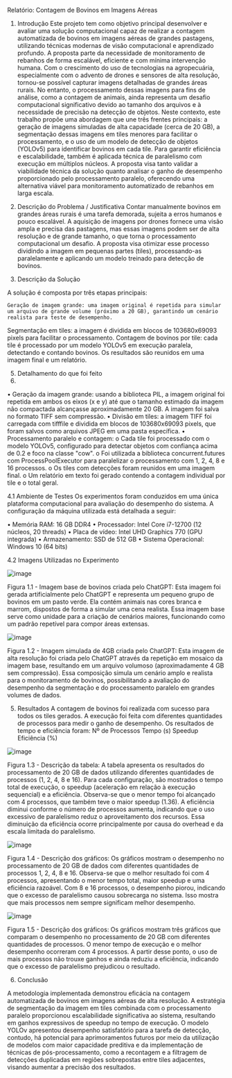Relatório: Contagem de Bovinos em Imagens Aéreas

1. Introdução
Este projeto tem como objetivo principal desenvolver e avaliar uma solução computacional capaz de realizar a contagem automatizada de bovinos em imagens aéreas de grandes pastagens, utilizando técnicas modernas de visão computacional e aprendizado profundo. A proposta parte da necessidade de monitoramento de rebanhos de forma escalável, eficiente e com mínima intervenção humana.
Com o crescimento do uso de tecnologias na agropecuária, especialmente com o advento de drones e sensores de alta resolução, tornou-se possível capturar imagens detalhadas de grandes áreas rurais. No entanto, o processamento dessas imagens para fins de análise, como a contagem de animais, ainda representa um desafio computacional significativo devido ao tamanho dos arquivos e à necessidade de precisão na detecção de objetos.
Neste contexto, este trabalho propõe uma abordagem que une três frentes principais: a geração de imagens simuladas de alta capacidade (cerca de 20 GB), a segmentação dessas imagens em tiles menores para facilitar o processamento, e o uso de um modelo de detecção de objetos (YOLOv5) para identificar bovinos em cada tile. Para garantir eficiência e escalabilidade, também é aplicada técnica de paralelismo com execução em múltiplos núcleos.
A proposta visa tanto validar a viabilidade técnica da solução quanto analisar o ganho de desempenho proporcionado pelo processamento paralelo, oferecendo uma alternativa viável para monitoramento automatizado de rebanhos em larga escala.

2. Descrição do Problema / Justificativa
Contar manualmente bovinos em grandes áreas rurais é uma tarefa demorada, sujeita a erros humanos e pouco escalável. A aquisição de imagens por drones fornece uma visão ampla e precisa das pastagens, mas essas imagens podem ser de alta resolução e de grande tamanho, o que torna o processamento computacional um desafio. A proposta visa otimizar esse processo dividindo a imagem em pequenas partes (tiles), processando-as paralelamente e aplicando um modelo treinado para detecção de bovinos.

3. Descrição da Solução
   
A solução é composta por três etapas principais:

	Geração de imagem grande: uma imagem original é repetida para simular um arquivo de grande volume (próximo a 20 GB), garantindo um cenário realista para teste de desempenho.
 Segmentação em tiles: a imagem é dividida em blocos de 103680x69093 pixels para facilitar o processamento.
 Contagem de bovinos por tile: cada tile é processado por um modelo YOLOv5 em execução paralela, detectando e contando bovinos. Os resultados são reunidos em uma imagem final e um relatório.

5. Detalhamento do que foi feito
6. 
•	Geração da imagem grande: usando a biblioteca PIL, a imagem original foi repetida em ambos os eixos (x e y) até que o tamanho estimado da imagem não compactada alcançasse aproximadamente 20 GB. A imagem foi salva no formato TIFF sem compressão.
•	Divisão em tiles: a imagem TIFF foi carregada com tifffile e dividida em blocos de 103680x69093 pixels, que foram salvos como arquivos JPEG em uma pasta específica.
•	Processamento paralelo e contagem:
o	Cada tile foi processado com o modelo YOLOv5, configurado para detectar objetos com confiança acima de 0.2 e foco na classe "cow".
o	Foi utilizada a biblioteca concurrent.futures com ProcessPoolExecutor para paralelizar o processamento com 1, 2, 4, 8 e 16 processos.
o	Os tiles com detecções foram reunidos em uma imagem final.
o	Um relatório em texto foi gerado contendo a contagem individual por tile e o total geral.

4.1 Ambiente de Testes
Os experimentos foram conduzidos em uma única plataforma computacional para avaliação do desempenho do sistema. A configuração da máquina utilizada está detalhada a seguir:

•	Memória RAM: 16 GB DDR4
•	Processador: Intel Core i7-12700 (12 núcleos, 20 threads)
•	Placa de vídeo: Intel UHD Graphics 770 (GPU integrada)
•	Armazenamento: SSD de 512 GB
•	Sistema Operacional: Windows 10 (64 bits)

4.2 Imagens Utilizadas no Experimento
 
 ![image](https://github.com/user-attachments/assets/8ad91e5e-e98f-41a9-ae2d-f04b71052744)

Figura 1.1 - Imagem base de bovinos criada pelo ChatGPT:
Esta imagem foi gerada artificialmente pelo ChatGPT e representa um pequeno grupo de bovinos em um pasto verde. Ela contém animais nas cores branca e marrom, dispostos de forma a simular uma cena realista. Essa imagem base serve como unidade para a criação de cenários maiores, funcionando como um padrão repetível para compor áreas extensas.

 ![image](https://github.com/user-attachments/assets/a17cffac-d107-47ed-bcbf-8da25dbb1764)

Figura 1.2 - Imagem simulada de 4GB criada pelo ChatGPT:
Esta imagem de alta resolução foi criada pelo ChatGPT através da repetição em mosaico da imagem base, resultando em um arquivo volumoso (aproximadamente 4 GB sem compressão). Essa composição simula um cenário amplo e realista para o monitoramento de bovinos, possibilitando a avaliação do desempenho da segmentação e do processamento paralelo em grandes volumes de dados.

5. Resultados
A contagem de bovinos foi realizada com sucesso para todos os tiles gerados. A execução foi feita com diferentes quantidades de processos para medir o ganho de desempenho. Os resultados de tempo e eficiência foram:
Nº de Processos	Tempo (s)	Speedup	Eficiência (%)

![image](https://github.com/user-attachments/assets/9cd1f46c-2e03-4700-b4b0-12531dafe7a1)

Figura 1.3 - Descrição da tabela: A tabela apresenta os resultados do processamento de 20 GB de dados utilizando diferentes quantidades de processos (1, 2, 4, 8 e 16). Para cada configuração, são mostrados o tempo total de execução, o speedup (aceleração em relação à execução sequencial) e a eficiência. Observa-se que o menor tempo foi alcançado com 4 processos, que também teve o maior speedup (1.36). A eficiência diminui conforme o número de processos aumenta, indicando que o uso excessivo de paralelismo reduz o aproveitamento dos recursos. Essa diminuição da eficiência ocorre principalmente por causa do overhead e da escala limitada do paralelismo.

 ![image](https://github.com/user-attachments/assets/b4846c46-4dcb-4d68-99e4-8c1c2b3eb6c4)

Figura 1.4 - Descrição dos gráficos: Os gráficos mostram o desempenho no processamento de 20 GB de dados com diferentes quantidades de processos 1, 2, 4, 8 e 16. Observa-se que o melhor resultado foi com 4 processos, apresentando o menor tempo total, maior speedup e uma eficiência razoável. Com 8 e 16 processos, o desempenho piorou, indicando que o excesso de paralelismo causou sobrecarga no sistema. Isso mostra que mais processos nem sempre significam melhor desempenho.

![image](https://github.com/user-attachments/assets/50be1a18-47bf-4b9a-b073-377dfd5f6518)
 
Figura 1.5 - Descrição dos gráficos: Os gráficos mostram três gráficos que comparam o desempenho no processamento de 20 GB com diferentes quantidades de processos. O menor tempo de execução e o melhor desempenho ocorreram com 4 processos. A partir desse ponto, o uso de mais processos não trouxe ganhos e ainda reduziu a eficiência, indicando que o excesso de paralelismo prejudicou o resultado.

6. Conclusão

A metodologia implementada demonstrou eficácia na contagem automatizada de bovinos em imagens aéreas de alta resolução. A estratégia de segmentação da imagem em tiles combinada com o processamento paralelo proporcionou escalabilidade significativa ao sistema, resultando em ganhos expressivos de speedup no tempo de execução. O modelo YOLOv apresentou desempenho satisfatório para a tarefa de detecção, contudo, há potencial para aprimoramentos futuros por meio da utilização de modelos com maior capacidade preditiva e da implementação de técnicas de pós-processamento, como a recontagem e a filtragem de detecções duplicadas em regiões sobrepostas entre tiles adjacentes, visando aumentar a precisão dos resultados. 



